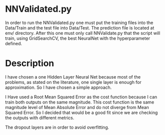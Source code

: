 # NNValidated.py
In order to run the NNValidated.py one must put the training files into the Data/Train and the test file into Data/Test. The prediction file is located at env/ directory.
After this one must only call NNValidate.py that the script will train, using GridSearchCV, the best NeuralNet with the hyperparameter defined.

# Description
I have chosen a one Hidden Layer Neural Net because most of the problems, as stated on the literature, one single layer is enough for approximation. So I have chosen a simple approach.

I Have used a Root Mean Squared Error as the cost function because I can train both outputs on the same magnitude. This cost function is the same magnitude level of Mean Absolute Error and do not diverge from Mean Squared Error. So I decided that would be a good fit since we are checking the outputs with different metrics.

The dropout layers are in order to avoid overfitting.

